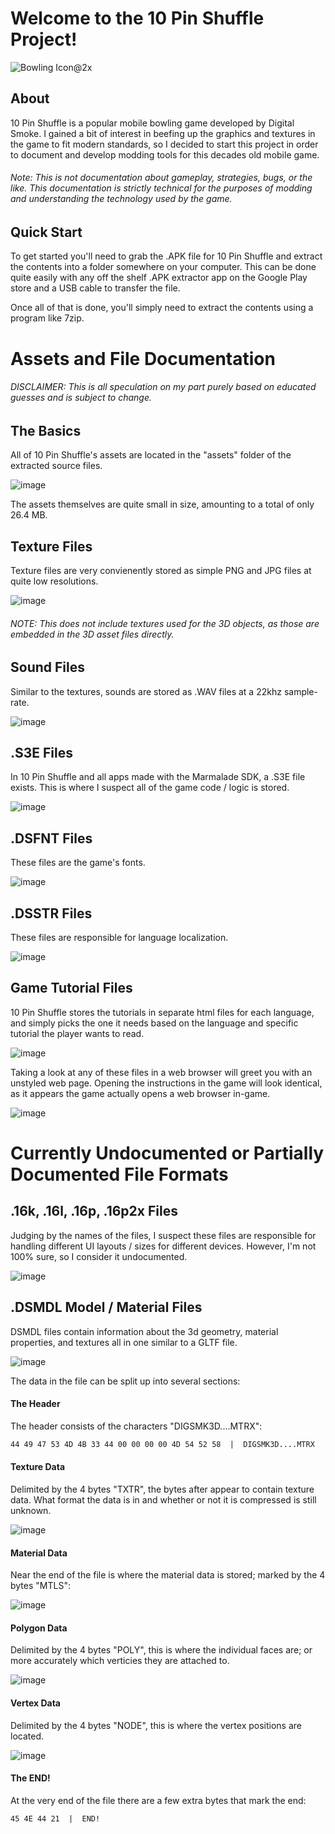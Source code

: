 # Welcome to the 10 Pin Shuffle Project!

![Bowling Icon@2x](https://user-images.githubusercontent.com/97776260/149610169-6ff8bb38-a2e8-406c-8827-28f94df16d72.png)

## About

10 Pin Shuffle is a popular mobile bowling game developed by Digital Smoke.
I gained a bit of interest in beefing up the graphics and textures in the game to fit modern standards, so I decided to start this project in order to document and develop modding tools for this decades old mobile game.

###### Note: This is not documentation about gameplay, strategies, bugs, or the like. This documentation is strictly technical for the purposes of modding and understanding the technology used by the game.

## Quick Start

To get started you'll need to grab the .APK file for 10 Pin Shuffle and extract the contents into a folder somewhere on your computer.
This can be done quite easily with any off the shelf .APK extractor app on the Google Play store and a USB cable to transfer the file.

Once all of that is done, you'll simply need to extract the contents using a program like 7zip.

# Assets and File Documentation

###### DISCLAIMER: This is all speculation on my part purely based on educated guesses and is subject to change.

## The Basics

All of 10 Pin Shuffle's assets are located in the "assets" folder of the extracted source files.

![image](https://user-images.githubusercontent.com/97776260/149610299-9cb0b07b-0fcd-45d4-b249-cd77c98c90c5.png)

The assets themselves are quite small in size, amounting to a total of only 26.4 MB.

## Texture Files

Texture files are very convienently stored as simple PNG and JPG files at quite low resolutions.

![image](https://user-images.githubusercontent.com/97776260/149610441-7064d8bb-da35-4d6f-8742-267f0c385ac6.png)

###### NOTE: This does not include textures used for the 3D objects, as those are embedded in the 3D asset files directly.

## Sound Files

Similar to the textures, sounds are stored as .WAV files at a 22khz sample-rate.

![image](https://user-images.githubusercontent.com/97776260/149610872-f3581737-2304-46ab-9535-80ec339dcc17.png)


## .S3E Files

In 10 Pin Shuffle and all apps made with the Marmalade SDK, a .S3E file exists. This is where I suspect all of the game code / logic is stored.

![image](https://user-images.githubusercontent.com/97776260/149611019-01e309c6-322f-4763-a419-e588e59b6a63.png)

## .DSFNT Files

These files are the game's fonts.

![image](https://user-images.githubusercontent.com/97776260/149611099-06b95fa2-fa33-46e7-a26d-260b2bb1aec1.png)

## .DSSTR Files

These files are responsible for language localization.

![image](https://user-images.githubusercontent.com/97776260/149611183-b00a95f5-d314-49f7-bd65-052e8e314cc9.png)


## Game Tutorial Files

10 Pin Shuffle stores the tutorials in separate html files for each language, and simply picks the one it needs based on the language and specific tutorial the player wants to read.

![image](https://user-images.githubusercontent.com/97776260/149611253-a8e66592-9ec0-4da8-ac37-6a699acdc839.png)

Taking a look at any of these files in a web browser will greet you with an unstyled web page. 
Opening the instructions in the game will look identical, as it appears the game actually opens a web browser in-game.

![image](https://user-images.githubusercontent.com/97776260/149611283-e68f8f83-c9d2-4c23-9df7-140b8237a654.png)



# Currently Undocumented or Partially Documented File Formats

## .16k, .16l, .16p, .16p2x Files

Judging by the names of the files, I suspect these files are responsible for handling different UI layouts / sizes for different devices.
However, I'm not 100% sure, so I consider it undocumented.

![image](https://user-images.githubusercontent.com/97776260/149611069-7c863ff3-e05b-4a4a-ba39-827d6691c186.png)

## .DSMDL Model / Material Files

DSMDL files contain information about the 3d geometry, material properties, and textures all in one similar to a GLTF file.

![image](https://user-images.githubusercontent.com/97776260/149611136-920d8bed-164a-43c3-9b61-89a7cc0ff472.png)

The data in the file can be split up into several sections:

#### The Header

The header consists of the characters "DIGSMK3D....MTRX":

```markdown
44 49 47 53 4D 4B 33 44 00 00 00 00 4D 54 52 58  |  DIGSMK3D....MTRX  
```

#### Texture Data

Delimited by the 4 bytes "TXTR", the bytes after appear to contain texture data. 
What format the data is in and whether or not it is compressed is still unknown.

![image](https://user-images.githubusercontent.com/97776260/149614034-591c3e1d-cb46-49b7-b046-dd5184eb94af.png)

#### Material Data

Near the end of the file is where the material data is stored; marked by the 4 bytes "MTLS":

![image](https://user-images.githubusercontent.com/97776260/149614159-83348034-fa76-4770-a3ae-df16e9fabcda.png)

#### Polygon Data

Delimited by the 4 bytes "POLY", this is where the individual faces are; or more accurately which verticies they are attached to.

![image](https://user-images.githubusercontent.com/97776260/149614402-04eb9cd4-e6a5-463b-9b6c-ac31756c96c0.png)

#### Vertex Data

Delimited by the 4 bytes "NODE", this is where the vertex positions are located.

![image](https://user-images.githubusercontent.com/97776260/149614424-e570ab08-53b0-4ec0-bdbf-129b388c405a.png)


#### The END!

At the very end of the file there are a few extra bytes that mark the end:

```markdown
45 4E 44 21  |  END!
```


